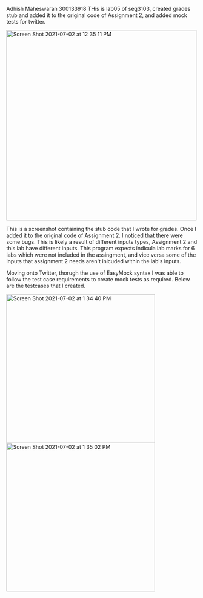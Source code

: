 Adhish Maheswaran
300133918
THis is lab05 of seg3103, created grades stub and added it to the original code of Assignment 2, and added mock tests
for twitter.

<img width="502" alt="Screen Shot 2021-07-02 at 12 35 11 PM" src="https://user-images.githubusercontent.com/36574103/124310020-9b4bff80-db39-11eb-980b-d571877c6b80.png">

This is a screenshot containing the stub code that I wrote for grades. Once I added it to the original code of 
Assignment 2. I noticed that there were some bugs. This is likely a result of different inputs types, Assignment 2
and this lab have different inputs. This program expects indicula lab marks for 6 labs which were not included in the assingment, and vice versa some of the inputs that assignment 2 needs aren't inlcuded within the lab's inputs.

Moving onto Twitter, thorugh the use of EasyMock syntax I was able to follow the test case requirements to create
mock tests as required. Below are the testcases that I created.

<img width="392" alt="Screen Shot 2021-07-02 at 1 34 40 PM" src="https://user-images.githubusercontent.com/36574103/124310493-452b8c00-db3a-11eb-9924-168fc1e594a1.png">

<img width="392" alt="Screen Shot 2021-07-02 at 1 35 02 PM" src="https://user-images.githubusercontent.com/36574103/124310538-5379a800-db3a-11eb-84c9-cdad9f0747b2.png">



